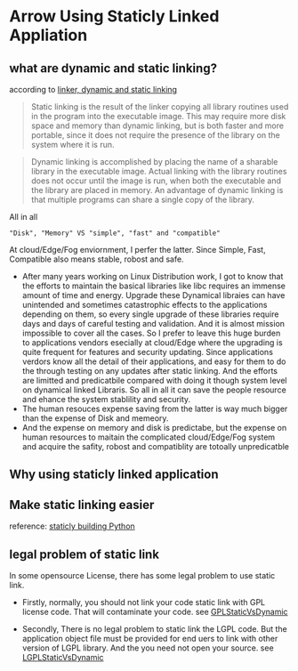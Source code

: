 # Arrow Using Staticly Linked Appliation
## what are dynamic and static linking?
according to [linker, dynamic and static linking](https://kb.iu.edu/d/akqn)

> Static linking is the result of the linker copying all library routines used in the program into the executable image. This may require more disk space and memory than dynamic linking, but is both faster and more portable, since it does not require the presence of the library on the system where it is run.

> Dynamic linking is accomplished by placing the name of a sharable library in the executable image. Actual linking with the library routines does not occur until the image is run, when both the executable and the library are placed in memory. An advantage of dynamic linking is that multiple programs can share a single copy of the library.

All in all

` "Disk", "Memory" VS "simple", "fast" and "compatible" `

At cloud/Edge/Fog enviornment, I perfer the latter. Since Simple, Fast, Compatible also means stable, robost and safe.
- After many years working on Linux Distribution work, I got to know that the efforts to maintain the basical libraries like libc requires an immense amount of time and energy. Upgrade these Dynamical libraies can have unintended and sometimes catastrophic effects to the applications depending on them, so every single upgrade of these libraries require days and days of careful testing and validation. And it is almost mission impossible to cover all the cases. So I prefer to leave this huge burden to applications vendors esecially at cloud/Edge where the upgrading is quite frequent for features and security updating. Since applications verdors know all the detail of their applications, and easy for them to do the through testing on any updates after static linking. And the efforts are limitted and predicatbile compared with doing it though system level on dynamical linked Libraris. So all in all it can save the people resource and ehance the system stablility and security. 
- The human resouces expense saving from the latter is way much bigger than the expense of Disk and memeory.
- And the expense on memory and disk is predictabe, but the expense on human resources to maitain the complicated cloud/Edge/Fog system and acquire the safity, robost and compatiblity are totoally unpredicatble  

## Why using staticly linked application

## Make static linking easier
reference:
[staticly building Python](https://stackoverflow.com/questions/1150373/compile-the-python-interpreter-statically)

## legal problem of static link
In some opensource License, there has some legal problem to use static link.
- Firstly, normally, you should not link your code static link with GPL license code. That will contaminate your code. see
[GPLStaticVsDynamic](https://www.gnu.org/licenses/gpl-faq.html#GPLStaticVsDynamic)

- Secondly, There is no legal problem to static link the LGPL code. But the application object file must be provided for end uers to link with other version of LGPL library. And the you need not open your source. see
[LGPLStaticVsDynamic](https://www.gnu.org/licenses/gpl-faq.html#LGPLStaticVsDynamic)

